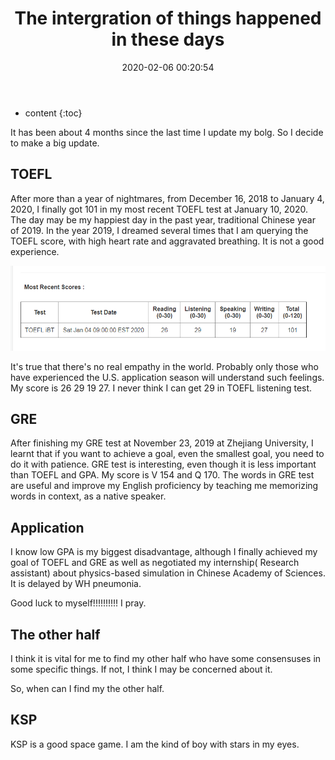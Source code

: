 ﻿---
layout: post
title:  "The intergration of things happened in these days"
date:   2020-02-06 00:20:54
categories: essay 
tags: essay 
---

* content
{:toc}

It has been about 4 months since the last time I update my bolg. So I decide to make a big update.

## TOEFL   

After more than a year of nightmares, from December 16, 2018 to January 4, 2020, I finally got 101 in my most recent TOEFL test at January 10, 2020. The day may be my happiest day in the past year, traditional Chinese year of 2019. In the year 2019, I dreamed several times that I am querying the TOEFL score, with high heart rate and aggravated breathing. It is not a good experience.

![d](https://raw.githubusercontent.com/yuanzhenxia12138/yuanzhenxia12138.github.io/master/img/toefl.png)

It's true that there's no real empathy in the world. Probably only those who have experienced the U.S. application season will understand such feelings. My score is 26 29 19 27. I never think I can get 29 in TOEFL listening test.


## GRE
After finishing my GRE test at November 23, 2019 at Zhejiang University, I learnt that if you want to achieve a goal, even the smallest goal, you need to do it with patience.
GRE test is interesting, even though it is less important than TOEFL and GPA. My score is V 154 and Q 170.
The words in GRE test are useful and improve my English proficiency by teaching me memorizing words in context, as a native speaker.

## Application

I know low GPA is my biggest disadvantage, although I finally achieved my goal of TOEFL and GRE as well as negotiated my internship( Research assistant) about physics-based simulation in Chinese Academy of Sciences. It is delayed by WH pneumonia.

Good luck to myself!!!!!!!!!! I pray.

## The other half

I think it is vital for me to find my other half who have some consensuses in some specific things. If not, I think I may be concerned about it.

So, when can I find my the other half.

## KSP

KSP is a good space game. I am the kind of boy with stars in my eyes.